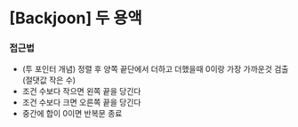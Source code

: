 # [Backjoon] 두 용액

### 접근법

- (투 포인터 개념) 정렬 후 양쪽 끝단에서 더하고 더했을때 0이랑 가장 가까운것 검출(절댓값 작은 수) 
- 조건 수보다 작으면 왼쪽 끝을 당긴다
- 조건 수보다 크면 오른쪽 끝을 당긴다
- 중간에 합이 0이면 반복문 종료